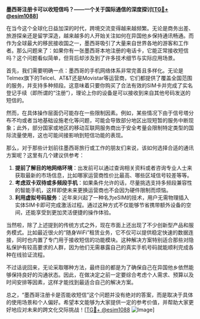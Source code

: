 **墨西哥注册卡可以收短信吗？——一个关于国际通信的深度探讨[[TG💪+ @esim1088](https://t.me/s/esim1088)]**

在当今这个全球化日益加深的时代，跨境交流变得越来越频繁。无论是商务出差、旅游探亲还是留学深造，越来越多的人开始关注如何在异国他乡保持通讯畅通。而作为全球最大的移民接收国之一，墨西哥吸引了大量来自世界各地的游客和工作者。那么问题来了：如果你有一张墨西哥本地注册的电话卡，它能正常接收短信吗？这个问题看似简单，但背后却涉及到了许多技术细节与实际应用场景。

首先，我们需要明确一点：墨西哥的手机网络体系非常完善且多样化。无论是Telmex旗下的Telcel、AT&T还是Movistar等运营商，它们都提供了覆盖全国范围的服务，并支持多种频段。这意味着只要你购买了合法有效的SIM卡并完成了实名登记手续（即所谓的“注册”），理论上你的设备是可以接收到来自其他号码发送的短信的。

然而，在具体操作层面仍可能存在一些限制因素。例如，某些情况下由于信号塔分布不均或者当地基础设施老化等问题，可能会导致部分地区出现短暂的服务中断现象；此外，部分国家或地区的移动互联网服务商出于安全考量会限制特定类型的国际流量使用，这也可能间接影响到短信功能的表现。

那么，对于那些计划前往墨西哥旅行或工作的朋友们来说，该如何选择合适的通讯方案呢？这里有几个建议供参考：

1. **提前了解目的地网络环境**：出发前可以通过查询相关资料或者咨询专业人士来获取最新的市场信息，比如哪家运营商性价比最高、哪些区域信号较差等等。
2. **考虑双卡双待或多频段手机**：如果条件允许的话，尽量挑选支持多频段兼容性的智能手机，这样即使未来更换运营商也不会因为硬件限制而烦恼。
3. **利用虚拟号码服务**：近年来兴起了一种名为eSIM的技术，用户无需物理插入实体SIM卡即可完成激活过程。通过这种方式不仅能够节省携带额外设备的空间，还能享受到更加灵活便捷的操作体验。

当然啦，除了上述提到的传统方式之外，现在市面上还出现了不少创新型产品和服务模式。比如最近很火的“随身WiFi”租赁业务，它不仅可以提供稳定快速的数据连接，同时也内置了专门用于接收短信的功能模块。这种解决方案特别适合那些对隐私保护有较高要求的人群，因为他们无需暴露自己的真实手机号码就能顺利完成各种在线验证流程。

不过话说回来，无论采取哪种方法，最终目的都是为了确保自己在异国他乡依然能够保持良好的沟通状态。因此，在做决定之前一定要综合考虑个人需求、预算以及时间安排等因素，这样才能找到最适合自己的解决方案。

总之，“墨西哥注册卡是否能收短信”这个问题并没有绝对的答案，而是取决于具体的使用场景和个人偏好。希望本文能够为大家提供一定的参考价值，并帮助大家更好地应对未来的跨文化交际挑战！[[TG💪+ @esim1088](https://t.me/s/esim1088) ![Image](https://i.postimg.cc/4NQfJmqS/Snipaste-2025-05-13-00-14-12.png)]